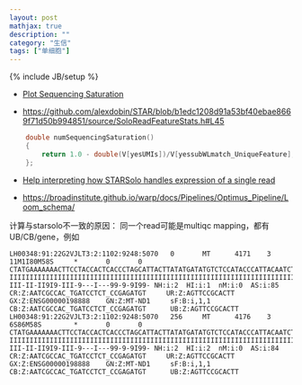 ```yaml
---
layout: post
mathjax: true
description: ""
category: "生信"
tags: ["单细胞"]
---
```

{% include JB/setup %}


- [Plot Sequencing Saturation](https://github.com/alexdobin/STAR/issues/1969)

- <https://github.com/alexdobin/STAR/blob/b1edc1208d91a53bf40ebae8669f71d50b994851/source/SoloReadFeatureStats.h#L45>
```c++
    double numSequencingSaturation()
    {
        return 1.0 - double(V[yesUMIs])/V[yessubWLmatch_UniqueFeature]; //yesUMIs is calculated for unqiue-gene reads
    };
```

- [Help interpreting how STARSolo handles expression of a single read](https://github.com/alexdobin/STAR/issues/2022)

- <https://broadinstitute.github.io/warp/docs/Pipelines/Optimus_Pipeline/Loom_schema/>

计算与starsolo不一致的原因：
同一个read可能是multiqc mapping，都有UB/CB/gene，例如

```
LH00348:91:22G2VJLT3:2:1102:9248:5070   0       MT      4171    3       11M1I80M58S     *       0       0       CTATGAAAAAAACTTCCTACCACTCACCCTAGCATTACTTATATGATATGTCTCCATACCCATTACAATCTCCAGCATTCCCCCTCAAACCTAAAAAAAAAAAAAAAAAAAGTGCGGAACTGACCTCTCGGATGCTACTACGTAGTCAGA IIIIIIIIIIIIIIIIIIIIIIIIIIIIIIIIIIIIIIIIIIIIIIIIIIIIIIIIIIIIIIIIIIIIIIIIIIIIIIIIIIIIIIIIIIIIIIIIIIIIIIIIIIIIIIIIII-III-II-II9I9-III-9---I---99-9-9I99- NH:i:2  HI:i:1  nM:i:0  AS:i:85 CR:Z:AATCGCCAC_TGATCCTCT_CCGAGATGT     UR:Z:AGTTCCGCACTT       GX:Z:ENSG00000198888    GN:Z:MT-ND1     sF:B:i,1,1      CB:Z:AATCGCCAC_TGATCCTCT_CCGAGATGT      UB:Z:AGTTCCGCACTT
LH00348:91:22G2VJLT3:2:1102:9248:5070   256     MT      4176    3       6S86M58S        *       0       0       CTATGAAAAAAACTTCCTACCACTCACCCTAGCATTACTTATATGATATGTCTCCATACCCATTACAATCTCCAGCATTCCCCCTCAAACCTAAAAAAAAAAAAAAAAAAAGTGCGGAACTGACCTCTCGGATGCTACTACGTAGTCAGA IIIIIIIIIIIIIIIIIIIIIIIIIIIIIIIIIIIIIIIIIIIIIIIIIIIIIIIIIIIIIIIIIIIIIIIIIIIIIIIIIIIIIIIIIIIIIIIIIIIIIIIIIIIIIIIIII-III-II-II9I9-III-9---I---99-9-9I99- NH:i:2  HI:i:2  nM:i:0  AS:i:84 CR:Z:AATCGCCAC_TGATCCTCT_CCGAGATGT     UR:Z:AGTTCCGCACTT       GX:Z:ENSG00000198888    GN:Z:MT-ND1     sF:B:i,1,1      CB:Z:AATCGCCAC_TGATCCTCT_CCGAGATGT      UB:Z:AGTTCCGCACTT
```
